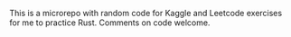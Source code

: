This is a microrepo with random code for Kaggle and Leetcode exercises for me to practice Rust.
Comments on code welcome.